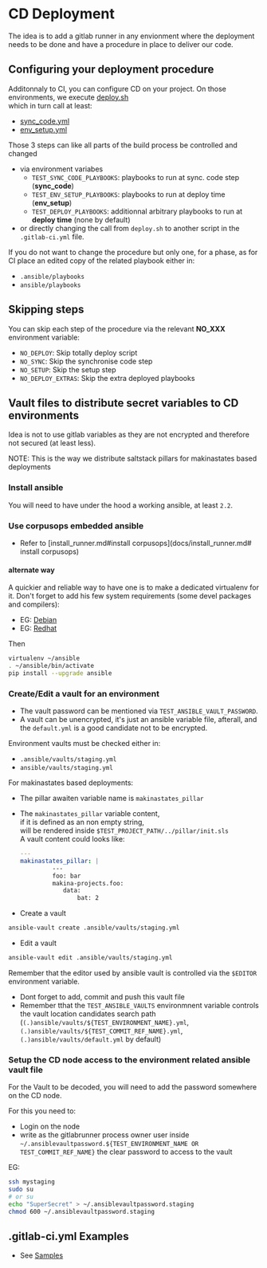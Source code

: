 # CD Deployment
The idea is to add a gitlab runner in any envionment where the deployment needs to be done and have a procedure in place to deliver our code.

## Configuring your deployment procedure
Additonnaly to CI, you can configure CD on your project.
On those environments, we execute [deploy.sh](../bin/deploy.sh)<br/>
which in turn call at least:
 - [sync_code.yml](../ansible/playbooks/lifecycle/sync_code.yml)
 - [env_setup.yml](../ansible/playbooks/lifecycle/env_setup.yml)

Those 3 steps can like all parts of the build process be controlled and changed <br/>
- via environment variabes
    - ``TEST_SYNC_CODE_PLAYBOOKS``: playbooks to run at sync. code step (**sync_code**)
    - ``TEST_ENV_SETUP_PLAYBOOKS``: playbooks to run at deploy time (**env_setup**)
    - ``TEST_DEPLOY_PLAYBOOKS``: additionnal arbitrary playbooks to run at **deploy time** (none by default)
- or directly changing the call from ``deploy.sh`` to another script in the ``.gitlab-ci.yml`` file.


If you do not want to change the procedure but only one, for a phase,
as for CI place an edited copy of the related playbook either in:
- ``.ansible/playbooks``
- ``ansible/playbooks``


## Skipping steps
You can skip each step of the procedure via the relevant **NO_XXX** environment variable:
- ``NO_DEPLOY``: Skip totally deploy script
- ``NO_SYNC``: Skip the synchronise code step
- ``NO_SETUP``: Skip the setup step
- ``NO_DEPLOY_EXTRAS``: Skip the extra deployed playbooks


## Vault files to distribute secret variables to CD environments
Idea is not to use gitlab variables as they are not encrypted and therefore not secured (at least less).

NOTE: This is the way we distribute saltstack pillars for makinastates based deployments

### Install ansible
You will need to have under the hood a working ansible, at least ``2.2``.

### Use corpusops embedded ansible
- Refer to [install_runner.md#install corpusops](docs/install_runner.md# install corpusops)

#### alternate way
A quickier and reliable way to have one is to make a dedicated virtualenv for it.
Don't forget to add his few system requirements (some devel packages and compilers):
- EG: [Debian](https://github.com/corpusops/corpusops.bootstrap/blob/master/requirements/os_packages.Debian)
- EG: [Redhat](https://github.com/corpusops/corpusops.bootstrap/blob/master/requirements/os_packages.redhat)

Then
```sh
virtualenv ~/ansible
. ~/ansible/bin/activate
pip install --upgrade ansible
```

### Create/Edit a vault for an environment
- The vault password can be mentioned via ``TEST_ANSIBLE_VAULT_PASSWORD``.
- A vault can be unencrypted, it's just an ansible variable file, afterall, and the ``default.yml`` is
  a good candidate not to be encrypted.

Environment vaults must be checked either in:
- ``.ansible/vaults/staging.yml``
- ``ansible/vaults/staging.yml``

For makinastates based deployments:
- The pillar awaiten variable name is ``makinastates_pillar``
- The ``makinastates_pillar`` variable content, <br>
  if it is defined as an non empty string, <br/>
  will be rendered inside ``$TEST_PROJECT_PATH/../pillar/init.sls``<br/>
  A vault content could looks like:
  ```yaml
  ---
  makinastates_pillar: |
           ---
           foo: bar
           makina-projects.foo:
              data:
                  bat: 2
  ```

- Create a vault
```sh
ansible-vault create .ansible/vaults/staging.yml
```

- Edit a vault
```sh
ansible-vault edit .ansible/vaults/staging.yml
```

Remember that the editor used by ansible vault is controlled via the ``$EDITOR`` environment variable.

- Dont forget to add, commit and push this vault file
- Remember tthat the ``TEST_ANSIBLE_VAULTS`` environmnent variable controls the vault location candidates search path (``(.)ansible/vaults/${TEST_ENVIRONMENT_NAME}.yml``, ``(.)ansible/vaults/${TEST_COMMIT_REF_NAME}.yml``, ``(.)ansible/vaults/default.yml`` by default)

### Setup the CD node access to the environment related ansible vault file
For the Vault to be decoded, you will need to add the password somewhere on the CD node.

For this you need to:
- Login on the node
- write as the gitlabrunner process owner user inside ``~/.ansiblevaultpassword.${TEST_ENVIRONMENT_NAME OR TEST_COMMIT_REF_NAME}`` the clear password to access to the vault

EG:
```sh
ssh mystaging
sudo su
# or su
echo "SuperSecret" > ~/.ansiblevaultpassword.staging
chmod 600 ~/.ansiblevaultpassword.staging
```

## .gitlab-ci.yml Examples
- See [Samples](./samples.md)


